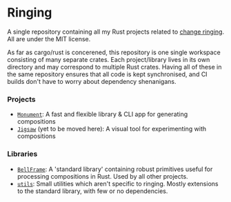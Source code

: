 # Ringing

A single repository containing all my Rust projects related to
[change ringing](https://en.wikipedia.org/wiki/Change_ringing).  All are under the MIT license.

As far as cargo/rust is concerened, this repository is one single workspace consisting of many
separate crates.  Each project/library lives in its own directory and may correspond to multiple
Rust crates.  Having all of these in the same repository ensures that all code is kept synchronised,
and CI builds don't have to worry about dependency shenanigans.

### Projects

- [`Monument`](monument/): A fast and flexible library & CLI app for generating compositions
- [`Jigsaw`](https://github.com/kneasle/jigsaw) (yet to be moved here): A visual tool for
  experimenting with compositions

### Libraries
- [`BellFrame`](bellframe/): A 'standard library' containing robust primitives useful for processing
  compositions in Rust.  Used by all other projects.
- [`utils`](utils/): Small utilities which aren't specific to ringing.  Mostly extensions to the
  standard library, with few or no dependencies.
